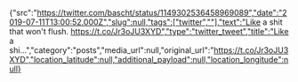 {"src":"https://twitter.com/bascht/status/1149302536458969089","date":"2019-07-11T13:00:52.000Z","slug":null,"tags":["twitter",""],"text":"Like a shit that won't flush. https://t.co/Jr3oJU3XYD","type":"twitter_tweet","title":"Like a shi…","category":"posts","media_url":null,"original_url":"https://t.co/Jr3oJU3XYD","location_latitude":null,"additional_payload":null,"location_longitude":null}